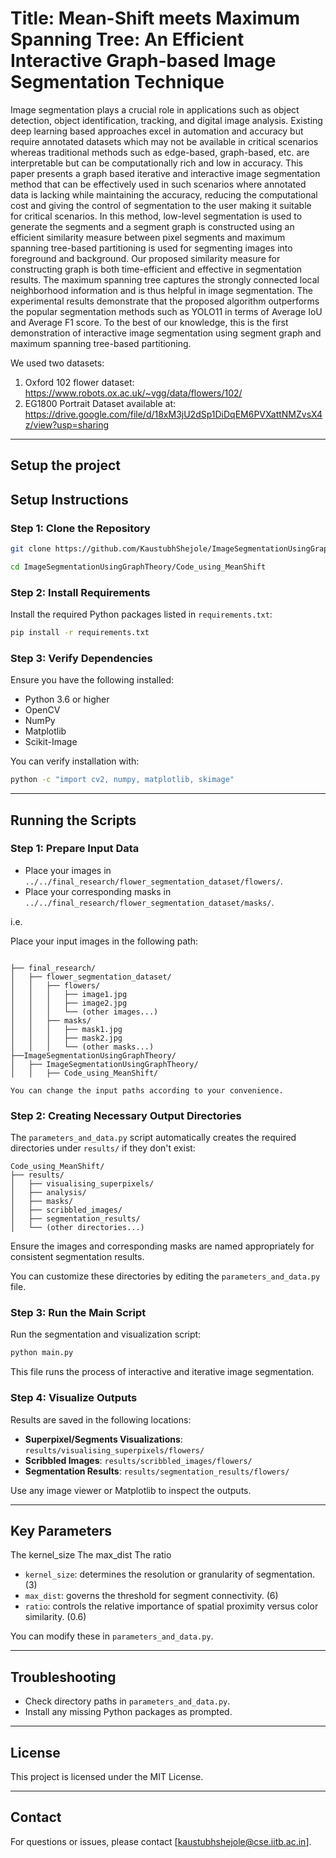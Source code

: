 # Title: Mean-Shift meets Maximum Spanning Tree: An Efficient Interactive Graph-based Image Segmentation Technique

Image segmentation plays a crucial role in applications such as object detection, object identification, tracking, and digital image analysis. Existing deep learning based approaches excel in automation and accuracy but require annotated datasets which may not be available in critical scenarios whereas traditional methods such as edge-based, graph-based, etc. are interpretable but can be computationally rich and low in accuracy. This paper presents a graph based iterative and interactive image segmentation method that can be effectively used in such scenarios where annotated data is lacking while maintaining the accuracy, reducing the computational cost and giving the control of segmentation to the user making it suitable for critical scenarios. In this method, low-level segmentation is used to generate the segments and a segment graph is constructed using an efficient similarity measure between pixel segments and maximum spanning tree-based partitioning is used for segmenting images into foreground and background. Our proposed similarity measure for constructing graph is both time-efficient and effective in segmentation results. The maximum spanning tree captures the strongly connected local neighborhood information and is thus helpful in image segmentation. The experimental results demonstrate that the proposed algorithm outperforms the popular segmentation methods such as YOLO11 in terms of Average IoU and Average F1 score. To the best of our knowledge, this is the first demonstration of interactive image segmentation using segment graph and maximum spanning tree-based partitioning.

We used two datasets:
1. Oxford 102 flower dataset: https://www.robots.ox.ac.uk/~vgg/data/flowers/102/
2. EG1800 Portrait Dataset available at: https://drive.google.com/file/d/18xM3jU2dSp1DiDqEM6PVXattNMZvsX4z/view?usp=sharing

---

## **Setup the project**
## **Setup Instructions**

### Step 1: Clone the Repository
```bash
git clone https://github.com/KaustubhShejole/ImageSegmentationUsingGraphTheory/
```
```bash
cd ImageSegmentationUsingGraphTheory/Code_using_MeanShift
```

### Step 2: Install Requirements
Install the required Python packages listed in `requirements.txt`:

```bash
pip install -r requirements.txt
```

### Step 3: Verify Dependencies
Ensure you have the following installed:
- Python 3.6 or higher
- OpenCV
- NumPy
- Matplotlib
- Scikit-Image

You can verify installation with:
```bash
python -c "import cv2, numpy, matplotlib, skimage"
```

---

## **Running the Scripts**
### Step 1: Prepare Input Data
- Place your images in `../../final_research/flower_segmentation_dataset/flowers/`.
- Place your corresponding masks in `../../final_research/flower_segmentation_dataset/masks/`.

i.e. 

Place your input images in the following path:

```

├── final_research/
│   ├── flower_segmentation_dataset/
│   │   ├── flowers/
│   │   │   ├── image1.jpg
│   │   │   ├── image2.jpg
│   │   │   └── (other images...)
│   │   ├── masks/
│   │   │   ├── mask1.jpg
│   │   │   ├── mask2.jpg
│   │   │   └── (other masks...)
├──ImageSegmentationUsingGraphTheory/
│   ├── ImageSegmentationUsingGraphTheory/
│   │   ├── Code_using_MeanShift/

You can change the input paths according to your convenience.
```
### Step 2: Creating Necessary Output Directories
The `parameters_and_data.py` script automatically creates the required directories under `results/` if they don't exist:

```
Code_using_MeanShift/
├── results/
│   ├── visualising_superpixels/
│   ├── analysis/
│   ├── masks/
│   ├── scribbled_images/
│   ├── segmentation_results/
│   └── (other directories...)
```

Ensure the images and corresponding masks are named appropriately for consistent segmentation results.

You can customize these directories by editing the `parameters_and_data.py` file.

### Step 3: Run the Main Script
Run the segmentation and visualization script:
```bash
python main.py
```
This file runs the process of interactive and iterative image segmentation.

### Step 4: Visualize Outputs
Results are saved in the following locations:
- **Superpixel/Segments Visualizations**: `results/visualising_superpixels/flowers/`
- **Scribbled Images**: `results/scribbled_images/flowers/`
- **Segmentation Results**: `results/segmentation_results/flowers/`

Use any image viewer or Matplotlib to inspect the outputs.

---

## **Key Parameters**
The kernel_size 
The max_dist 
The ratio 
- `kernel_size`: determines the resolution or granularity of segmentation. (3)
- `max_dist`: governs the threshold for segment connectivity. (6)
- `ratio`: controls the relative importance of spatial proximity versus color similarity. (0.6)

You can modify these in `parameters_and_data.py`.

---

## **Troubleshooting**

- Check directory paths in `parameters_and_data.py`.
- Install any missing Python packages as prompted.

---

## **License**
This project is licensed under the MIT License.

---

## **Contact**
For questions or issues, please contact [kaustubhshejole@cse.iitb.ac.in].
